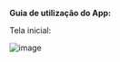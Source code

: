 **Guia de utilização do App:**

Tela inicial:


![image](https://github.com/LuisFalci/App-Chamada-Bluetooth-TCC-II/assets/78694561/2d0c5566-f458-4a62-b971-c090b0f47d4d)
